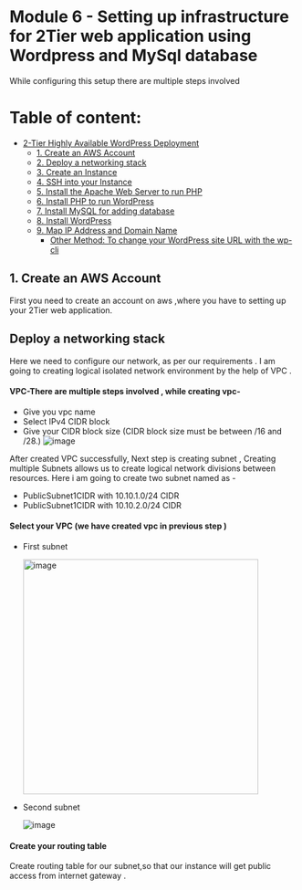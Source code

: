 # Module 6 - Setting up infrastructure for 2Tier web application using Wordpress and MySql database
While configuring this setup there are multiple steps involved 

# Table of content:
- [2-Tier Highly Available WordPress Deployment](#2-tier-highly-available-wordpress-deployment)
  - [1. Create an AWS Account](#1-create-an-aws-account)
  - [2. Deploy a networking stack](#2-deploy-a-networking-stack)
  - [3. Create an Instance](#3-create-an-instance)
  - [4. SSH into your Instance](#4-ssh-into-your-instance)
  - [5. Install the Apache Web Server to run PHP](#5-install-the-apache-web-server-to-run-php)
  - [6. Install PHP to run WordPress](#6-install-php-to-run-wordpress)
  - [7. Install MySQL for adding database](#7-install-mysql-for-adding-database)
  - [8. Install WordPress](#8-install-wordpress)
  - [9. Map IP Address and Domain Name](#9-map-ip-address-and-domain-name)
    - [Other Method: To change your WordPress site URL with the wp-cli](#other-method-to-change-your-wordpress-site-url-with-the-wp-cli)
   
## 1. Create an AWS Account
First you need to create an account on aws ,where you have to setting up your 2Tier web application.

## Deploy a networking stack

Here we need to configure our network, as per our requirements . I am going to creating logical isolated network environment by the help of VPC .

#### VPC-There are multiple steps involved , while creating vpc-
- Give you vpc name
- Select IPv4 CIDR block
- Give your CIDR block size (CIDR block size must be between /16 and /28.)
![image](https://github.com/amanravi-squareops/road-to-devops/assets/146931382/da64bd94-f13b-488a-9ca4-2fd2d5b42f96)

After created VPC successfully, Next step is creating subnet , Creating multiple Subnets allows us to create logical network divisions between resources.
Here i am going to create two subnet named as - 
  - PublicSubnet1CIDR with 10.10.1.0/24 CIDR
  - PublicSubnet1CIDR with 10.10.2.0/24 CIDR

#### Select your VPC (we have created vpc in previous step )
- First subnet
  
  <img width="412" alt="image" src="https://github.com/amanravi-squareops/road-to-devops/assets/146931382/df792bbc-3f06-4eca-950a-34345e96b1f9">

- Second subnet
    
    ![image](https://github.com/amanravi-squareops/road-to-devops/assets/146931382/a85fc438-2fb7-4c00-bf1b-01854d5951a1)

#### Create your routing table 

Create routing table for our subnet,so that our instance will get public access from internet gateway .




